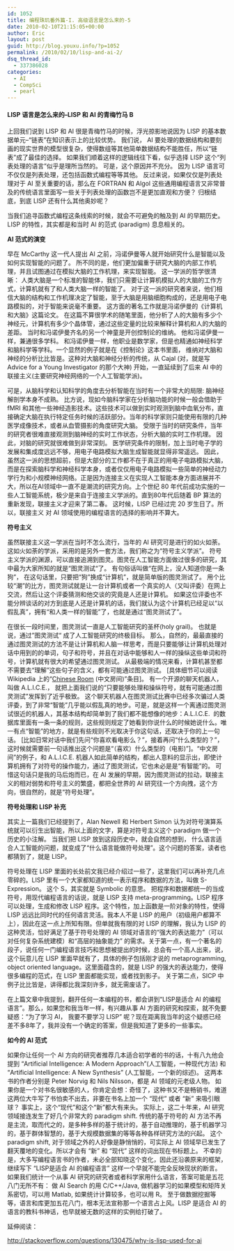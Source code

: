 ```yaml
---
id: 1052
title: 编程珠玑番外篇-I. 高级语言是怎么来的-5
date: 2010-02-10T21:15:05+00:00
author: Eric
layout: post
guid: http://blog.youxu.info/?p=1052
permalink: /2010/02/10/lisp-and-ai-2/
dsq_thread_id:
  - 337386028
categories:
  - AI
  - CompSci
  - pearl
---
```

#### LISP 语言是怎么来的–LISP 和 AI 的青梅竹马 B

上回我们说到 LISP 和 AI 很是青梅竹马的时候，浮光掠影地说因为 LISP 的基本数据单元&#8211;&#8220;链表&#8221;在知识表示上的比较优势。 我们说， AI 要处理的数据结构和要刻画的现实世界的模型很复杂，使得数组等其他简单数据结构不能胜任，所以“链表”成了最佳的选择。 如果我们顺着这样的逻辑线往下看，似乎选择 LISP 这个“列表处理的语言”似乎是理所当然的。 可是，这个原因并不充分。 因为 LISP 语言可不仅仅是列表处理，还包括函数式编程等等其他。 反过来说，如果仅仅是列表处理对于 AI 至关重要的话，那么在 FORTRAN 和 Algol 这些通用编程语言又非常普及的传统语言里面写一些关于列表处理的函数岂不是更加直观和方便？ 归根结底，到底 LISP 还有什么其他奥妙呢？

当我们追寻函数式编程这条线索的时候，就会不可避免的触及到 AI 的早期历史。LISP 的特性，其实都是和当时 AI 的范式 (paradigm) 息息相关的。

**AI 范式的演变**

早在 McCarthy 这一代人提出 AI 之前，冯诺伊曼等人就开始研究什么是智能以及如何实现智能的问题了。 所不同的是，他们更加偏重于研究大脑的内部工作机理，并且试图通过在模拟大脑的工作机理，来实现智能。 这一学派的哲学很清晰： 人类大脑是一个标准的智能体，我们只需要让计算机模拟人的大脑的工作方式，计算机就有了和人类大脑一样的智能了。 对于这一派的研究者来说，他们相信大脑的结构和工作机理决定了智能，至于大脑是用脑细胞构成的，还是用电子电路模拟的，对于智能来说毫不重要。 这方面的著名工作就是冯诺伊曼的《计算机和大脑》这篇论文。 在这篇不算很学术的随笔里面，他分析了人的大脑有多少个神经元，计算机有多少个晶体管，通过这些定量的比较来解释计算机和人的大脑的差距。 当时和冯诺伊曼齐名的另一个神童是开创控制论的维纳。 他和冯诺伊曼一样，兼通很多学科。 和冯诺伊曼一样，他职业是数学家，但是也精通如神经科学和脑科学等学科。一个显然的例子就是在《控制论》这本书里面， 维纳对大脑和神经的分析比比皆是。这种对大脑和神经分析的传统，从 Cajal (对，就是写 <span class="citation book">Advice for a Young Investigator 的那个大神) </span>开始，一直延续到了后来 AI 中的联接主义(主要研究神经网络的一个人工智能学派)。

可是，从脑科学和认知科学的角度去分析智能在当时有一个非常大的局限: 脑神经解剖学本身不成熟。 比方说，现如今脑科学家在分析脑功能的时候一般会借助于 fMRI 和其他一些神经造影技术。这些技术可以做到实时观测到脑中血氧分布，直接确定大脑在执行特定任务时候的活跃部分。当年的科学家则只能使用有限的几种医学成像技术，或者从血管摄影的角度研究大脑。 受限于当时的研究条件，当年的研究者很难直接观测到脑神经的实时工作状态，分析大脑的实时工作机理。 因此，对脑的研究就很难做到非常深刻。 医学研究条件的限制，加上当时电子学的发展和集成度远远不够，用电子电路模拟大脑生成智能就显得非常遥远。 因此，虽然这一派的思想超前，但是大部分的工作都不在于真正的用电子电路模拟大脑，而是在探索脑科学和神经科学本身，或者仅仅用电子电路模拟一些简单的神经动力学行为和小规模神经网络。正是因为连接主义在实现人工智能本身方面进展并不大，所以在AI领域中一直不是潮流的研究方向。上个世纪 80 年代前成功实施的一些人工智能系统，极少是来自于连接主义学派的。直到80年代后随着 BP 算法的重新发现，联接主义才迎来了第二春。 这时候，LISP 已经过完 20 岁生日了。所以，联接主义 对 AI 领域使用的编程语言的选择的影响并不算大。

**符号主义**

虽然联接主义这一学派在当时不怎么流行，当年的 AI 研究可是进行的如火如荼。这如火如荼的学派，采用的是另外一套方法，我们称之为“符号主义学派”。 符号主义学派的渊源，可以直接追溯到图灵。图灵在人工智能方面做过很多的研究，其中最为大家所知的就是“图灵测试“了。 有句俗话叫做“在网上，没人知道你是一条狗”， 在这句话里，只要把“狗”换成“计算机”，就是简单版的图灵测试了。 用个比较“潮”的比方，图灵测试就是让一台计算机或者一个真实的人（又叫评委）在网上交流，然后让这个评委猜测和他交谈的究竟是人还是计算机。 如果这位评委也不能分辨谈话的对方到底是人还是计算机的话，我们就认为这个计算机已经足以“以假乱真”，拥有“和人类一样的智能”了，也就是通过“图灵测试了”。

在很长一段时间里，图灵测试一直是人工智能研究的圣杯(holy grail)。 也就是说，通过”图灵测试“ 成了人工智能研究的终极目标。 那么，自然的，最最直接的通过图灵测试的方法不是让计算机和人脑一样思考，而是只要能够让计算机处理对话中用到的的单词，句子和符号，并且在对话中能够和人一样的操纵这些单词和符号，计算机就有很大的希望通过图灵测试。 从最极端的情况来看，计算机甚至都不需要去“理解”这些句子的含义，都有可能通过图灵测试。 [具体细节可以阅读 Wikipedia 上的“[Chinese Room](http://en.wikipedia.org/wiki/Chinese_room) (中文房间)”条目]。 有一个开源的聊天机器人，叫做 A.L.I.C.E.， 就把上面我们说的“只要能够处理和操纵符号，就有可能通过图灵测试”发挥到了近乎极致。 这个聊天机器人在图灵测试比赛中已经多次骗过人类评委，到了非常“智能”几乎能以假乱真的地步。可是，就是这样一个离通过图灵测试很近的机器人，其基本结构却简单到了我们都不能想像的地步：A.L.I.C.E.  的数据库里面有一条一条的规则，这些规则规定了她看到你说什么的时候她说什么。唯一有点“智能”的地方，就是有些规则不光取决于你这句话，还取决于你的上一句话。 [比如日常对话中我们先问“你喜欢看电影么？”，接着再问“什么类型的？”，这时候就需要前一句话推出这个问题是“（喜欢）什么类型的（电影)”]。“中文房间”的例子，和 A.L.I.C.E. 机器人如此简单的结构，都出人意料的显示出，即使计算机拥有了对符号的操作能力，通过了图灵测试，它也未必是是“有智能”的。 可惜这句话只是我的马后炮而已，在 AI 发展的早期，因为图灵测试的拉动，联接主义的相对弱势和符号主义的繁盛，都把全世界的 AI 研究往一个方向拽，这个方向，很自然的，就是“符号处理”。

**符号处理和 LISP 补充**

其实上一篇我们已经提到了，Alan Newell 和 Herbert Simon 认为对符号演算系统就可以衍生出智能，所以上面的文字，算是对符号主义这个 paradigm 做一个历史的小注解。 当我们把 LISP 放到这段历史中，就会自然的想到， 什么语言适合人工智能的问题，就变成了“什么语言能做符号处理”。这个问题的答案，读者也都猜到了，就是 LISP。

符号处理在 LISP 里面的长处前文我已经介绍过一些了，这里我们可以再补充几点零碎的。LISP 里有一个大家都知道的统一表示程序和数据的方法，叫做 S-Expression。 这个 S，其实就是 Symbolic 的意思。 把程序和数据都统一的当成符号，用现代编程语言的话说，就是 LISP 支持 meta-programming。LISP 程序可以处理，生成和修改 LISP 程序。这个特性，加上函数是一阶对象的特性，使得 LISP 远远比同时代的任何语言灵活。我本人不是 LISP 的用户（初级用户都算不上），因此在这一点上所知有限。但单就我有限的对 LISP 的理解，我认为 LISP 的这种灵活，恰好满足了基于符号处理的 AI 领域对语言的“强大的表达能力”（可以对任何复杂系统建模）和“高层的抽象能力” 的需求。关于第一点，有一个著名的段子，说任何一门编程语言技巧和思想被提出的时候，总会有一个高人出来，说，这个玩意儿在 LISP 里面早就有了，具体的例子包括刚才说的 metaprogramming, object oriented language。这里面蕴含的，就是 LISP 的强大的表达能力，使得很多编程的范式，在 LISP 里面都能实现，或者找到影子。 关于第二点，SICP 中例子比比皆是，讲得都比我深刻许多，就无需废话了。

在上篇文章中我提到，翻开任何一本编程的书，都会讲到“LISP是适合 AI 的编程语言”。那么，如果您和我当年一样，有兴趣从事 AI 方面的研究和探索，就不免要疑惑：“为了学习 AI， 我要不要学习 LISP” 呢？现在距离我当年的这个疑惑已经差不多8年了，我并没有一个确定的答案，但是我知道了更多的一些事实。

**如今的 AI 范式**

如果你让任何一个 AI 方向的研究者推荐几本适合初学者的书的话，十有八九他会提到 &#8220;Artificial Intelligence: A Modern Approach&#8221;(人工智能，一种现代方法) 和 &#8220;Artificial Intelligence: A New Synthesis&#8221; (人工智能，一个新的综述)。 这两本书的作者分别是 Peter Norvig 和 Nils Nilsson，都是 AI 领域的元老级人物。 如果你是一个对书名很敏感的人，你肯定会想：奇怪了，这种书又不是畅销书，难道这两位大牛写了书怕卖不出去，非要在书名上加一个 &#8220;现代&#8221; 或者 “新” 来吸引眼球？ 事实上，这个“现代”和这个“新”都大有来头。 实际上，这二十年来，AI 研究领域接连发生了好几个非常大的 paradigm shift. 传统的基于符号的 AI 方法不再是主流，取而代之的，是多种多样的基于统计的，基于自动推理的，基于机器学习的，基于群体智慧的，基于大规模数据集的等等各种各样研究方法的兴起。 这个 paradigm shift, 对于领域之外的人好像是静悄悄的，可实际上 AI 领域早已发生了翻天覆地的变化。所以才会有 “新” 和 “现代” 这样的词出现在书标题上。 不幸的是，大多写编程语言书的作者，未必全部知晓这个变化，因此还沿袭原来的框架，继续写下 “LISP是适合 AI 的编程语言” 这样一个早就不能完全反映现状的断言。 如果我们统计一个从事 AI 研究的研究者或者科学家用什么语言，答案可能是五花八门无所不有： 做 AI Search 的用 C/C++/Java, 做机器学习的如果模型和矩阵关系密切，可以用 Matlab, 如果统计计算较多，也可以用 R。 至于做数据挖掘等等，语言和库更加五花八门，根本无法宣称那一个语言占上风。LISP 是适合 AI 的语言的教科书神话，也早就被无数的这样的实例给打破了。

延伸阅读：

<http://stackoverflow.com/questions/130475/why-is-lisp-used-for-ai>